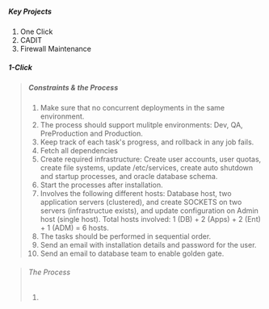 ##### Key Projects
1. One Click
2. CADIT
3. Firewall Maintenance

##### 1-Click
> ##### Constraints & the Process
> 1. Make sure that no concurrent deployments in the same environment.
> 2. The process should support mulitple environments: Dev, QA, PreProduction and Production.
> 3. Keep track of each task's progress, and rollback in any job fails.
> 4. Fetch all dependencies
> 5. Create required infrastructure: Create user accounts, user quotas, create file systems, update /etc/services, create auto shutdown and startup processes, and oracle database schema.
> 6. Start the processes after installation.
> 7. Involves the following different hosts: Database host, two application servers (clustered), and create SOCKETS on two servers (infrastructue exists), and update configuration on Admin host (single host). Total hosts involved: 1 (DB) + 2 (Apps) + 2 (Ent) + 1 (ADM) = 6 hosts.
> 8. The tasks should be performed in sequential order.
> 9. Send an email with installation details and password for the user.
> 10. Send an email to database team to enable golden gate.



> ###### The Process
> 1. 